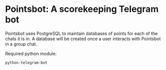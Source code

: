 # Pointsbot: A scorekeeping Telegram bot

Pointsbot uses PostgreSQL to maintain databases of points for each of the chats it is in. A database will be created once a user interacts with Pointsbot in a group chat.

Required python module:
```
python-telegram-bot
```
